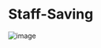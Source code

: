 # Staff-Saving


![image](https://user-images.githubusercontent.com/32723458/115517790-30a45b00-a290-11eb-971a-140888a6854b.png)
